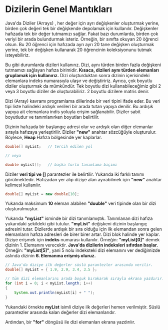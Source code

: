 # Dizilerin Genel Mantıkları
Java'da Diziler (Arrays) , her değer için ayrı değişkenler oluşturmak yerine, birden çok değeri tek bir değişkende depolamak için kullanılır. Değişkenler hafızada tek bir değer tutmamızı sağlar. Fakat bazı durumlarda, birden çok veriyi bir arada bulundurmak isteriz. Örneğin, bir sınıfta okuyan 20 öğrenci olsun. Bu 20 öğrenci için hafızada ayrı ayrı 20 tane değişken oluşturmak yerine, tek bir değişken kullanarak 20 öğrencinin koleksiyonunu tutmak isteyebiliriz.

Bu gibi durumlarda dizileri kullanırız. Dizi, aynı türden birden fazla değişkeni tutmamızı sağlayan hafıza birimidir. __Kısaca, dizileri aynı türden elemanları gruplamak için kullanırız.__ Dizi oluşturduktan sonra dizinin içerisindeki elemanlara indeks numarasıyla ulaşır ve değiştiririz. Ayrıca, çok boyutlu diziler oluşturmak da mümkündür. Tek boyutlu dizi kullanabileceğimiz gibi 2 veya 3 boyutlu diziler de oluşturabiliriz. 2 boyutlu dizilere matris denir.

Dizi (Array) kavramı programlama dillerinde bir veri tipini ifade eder. Bu veri tipi liste halindeki ardışık verileri bir arada tutan yapıya denilir. Bu ardışık yapıya ait elemanlara indis yoluyla erişim sağlanabilir. Diziler sabit boyutludur ve tanımlanırken boyutları belirtilir.

Dizinin hafızada bir başlangıç adresi olur ve ardışık olan diğer elemanlar sırayla hafızaya yerleştirilir. Diziler __"new"__ anahtar sözcüğüyle oluşturulur. Böylece, __Heap__ Hafıza bölgesinde yer kaplarlar.

```java
double[] myList;   // tercih edilen yol

// veya

double myList[];   // başka türlü tanımlama biçimi
```
Diziler __veri tipi ve []__ parantezler ile belirtilir. Yukarıda iki farklı tanımı görülmektedir. Hafızadan yer alıp diziye alan ayırabilmek için __"new"__ anahtar kelimesi kullanılır.

```java
double[] myList = new double[10];
```

Yukarıda maksimum __10__ eleman alabilen __"double"__ veri tipinde olan bir dizi oluşturulmuştur.

Yukarıda __"myList"__ isminde bir dizi tanımlamıştık. Tanımlanan dizi hafıza yukarıdaki şekildeki gibi tutulur. __"myList"__ değişkeni dizinin başlangıç adresini tutar. Dizilerde ardışık bir sıra olduğu için ilk elemandan sonra gelen elemanların hafıza adresleri de birer birer artar. Dizi blok halinde yer kaplar. Diziye erişmek için __indeks__ numarası kullanılır. Örneğin: __"myList[0]"__ demek dizinin 1. Elemanını verecektir. __Java'da dizilerin indeksleri sıfırdan başlar.__ Örneğin: __"myList[5]"__, yani 5 nolu indeksteki dizi elemanını ver dediğimizde aslında dizinin __6. Elemanına erişmiş oluruz.__

```java
// Java'da diziye ilk değerler süslü parantezler arasında verilir.
double[] myList = { 1.9, 2.9, 3.4, 3.5 };

// tüm dizi elemanlarını arada boşuk bırakarak sırayla ekrana yazdırır.
for (int i = 0; i < myList.length; i++)
{
	System.out.println(myList[i] + " ");
}
```
Yukarıdaki örnekte __myList__ isimli diziye ilk değerleri hemen verilmiştir. Süslü parantezler arasında kalan değerler dizi elemanlarıdır.

Ardından, bir __"for"__ döngüsü ile dizi elemanları ekrana yazdırılır.

